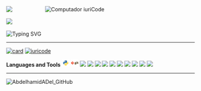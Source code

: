 <img src="https://raw.githubusercontent.com/MicaelliMedeiros/micaellimedeiros/master/image/computer-illustration.png" min-width="400px" max-width="400px" width="400px" align="right" alt="Computador iuriCode">

<img src="https://img.shields.io/static/v1?label=Overview&message=Abdelhamid&color=A760FF&style=for-the-badge&logo=GitHub">

![](https://komarev.com/ghpvc/?username=AbdelhamidADel&color=blueviolet)  

![Typing SVG](https://readme-typing-svg.herokuapp.com?font=Architects+Daughter&color=2C3E50&size=30&lines=Hey!+It's+Abdelhamid;I'm+a+Data+Scientist...;Looking+to+Collaborate+or;Work+On+DS+Projects)

--------------------------------------------------
[![card](https://github-readme-stats.vercel.app/api?username=AbdelhamidADel&theme=default)](https://github.com/iuricode/)
[![iuricode](https://github-readme-stats.vercel.app/api/top-langs/?username=AbdelhamidADel&hide=html&layout=compact&theme=default)](https://github.com/iuricode/)

**Languages and Tools**
<code><img height="20" src="https://raw.githubusercontent.com/github/explore/80688e429a7d4ef2fca1e82350fe8e3517d3494d/topics/python/python.png"></code>
<code><img height="20" src="https://raw.githubusercontent.com/github/explore/80688e429a7d4ef2fca1e82350fe8e3517d3494d/topics/git/git.png"></code>
<code><img height="20" src="https://github.com/microsoft/PowerBI-Icons/blob/main/PNG/Power-BI.png"></code>
<code><img height="20" src="https://upload.wikimedia.org/wikipedia/commons/3/38/Jupyter_logo.svg"></code>
<code><img height="20" src="https://icon-library.com/images/terminal-icon-png/terminal-icon-png-0.jpg"></code>
<code><img height="20" src="https://img.icons8.com/color/344/visual-studio-code-2019.png"></code>
<code><img height="20" src="https://img.icons8.com/color/344/microsoft-excel-2019--v1.png"></code>
<code><img height="20" src="https://encrypted-tbn0.gstatic.com/images?q=tbn:ANd9GcQ8lKxY08kSiKtFzvscOFI2HhjPq8YfsSY9exxmCZ379jTrcXk&s"></code>
<code><img height="20" src="https://cdn-icons-png.flaticon.com/512/288/288882.png"></code>
<code><img height="20" src="https://cdn-icons-png.flaticon.com/512/5968/5968267.png"></code>
<code><img height="20" src="https://cdn-icons-png.flaticon.com/512/5968/5968242.png"></code>
<code><img height="20" src="https://img.icons8.com/ios/344/flask.png"></code>


--------------------------------------------------
![AbdelhamidADel_GitHub](https://user-images.githubusercontent.com/104658866/172026743-ace9d8a5-c83d-4e50-88c7-2ddf213788ab.png)
